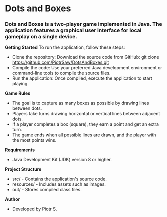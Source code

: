 # Dots and Boxes

### Dots and Boxes is a two-player game implemented in Java. The application features a graphical user interface for local gameplay on a single device.


**Getting Started**
To run the application, follow these steps:

- Clone the repository: Download the source code from GitHub:
    git clone https://github.com/PiotrSaw/DotsAndBoxes.git
- Compile the code: Use your preferred Java development environment or command-line tools to compile the source files.
- Run the application: Once compiled, execute the application to start playing.


**Game Rules**
- The goal is to capture as many boxes as possible by drawing lines between dots.
- Players take turns drawing horizontal or vertical lines between adjacent dots.
- If a player completes a box (square), they earn a point and get an extra turn.
- The game ends when all possible lines are drawn, and the player with the most points wins.


**Requirements**
- Java Development Kit (JDK) version 8 or higher.


**Project Structure**
- src/ - Contains the application's source code.
- resources/ - Includes assets such as images.
- out/ - Stores compiled class files.


**Author**
- Developed by Piotr S.
